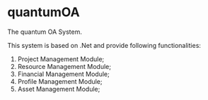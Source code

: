 quantumOA
=========

The quantum OA System.

This system is based on .Net and provide following functionalities:

1. Project Management Module;
2. Resource Management Module;
3. Financial Management Module;
4. Profile Management Module;
5. Asset Management Module;
